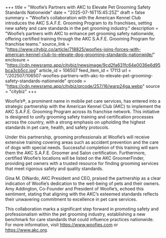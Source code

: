 +++
title = "Woofie’s Partners with AKC to Elevate Pet Grooming Safety Standards Nationwide"
date = "2025-07-16T15:45:25Z"
draft = false
summary = "Woofie’s collaboration with the American Kennel Club introduces the AKC S.A.F.E. Grooming Program to its franchises, setting new safety and care standards in the pet grooming industry."
description = "Woofie’s partners with AKC to enhance pet grooming safety nationwide, offering certified training through the AKC S.A.F.E. Grooming Program for franchise teams."
source_link = "https://www.citybiz.co/article/718825/woofies-joins-forces-with-american-kennel-club-to-elevate-dog-grooming-standards-nationwide/"
enclosure = "https://cdn.newsramp.app/citybiz/newsimage/9cd2fa631fc64e0036e6d95bca3cb5cc.jpg"
article_id = 106507
feed_item_id = 17113
url = "/202507/106507-woofies-partners-with-akc-to-elevate-pet-grooming-safety-standards-nationwide"
qrcode = "https://cdn.newsramp.app/citybiz/qrcode/257/16/warp24ga.webp"
source = "citybiz"
+++

<p>Woofie’s®, a prominent name in mobile pet care services, has entered into a strategic partnership with the American Kennel Club (AKC) to implement the AKC S.A.F.E. Grooming Program across its franchise network. This initiative is designed to unify grooming safety training and certification processes across the country, with a strong emphasis on upholding the highest standards in pet care, health, and safety protocols.</p><p>Under this partnership, grooming professionals at Woofie’s will receive extensive training covering areas such as accident prevention and the care of dogs with special needs. Successful completion of this training will earn them the AKC S.A.F.E. Groomer and Salon certification. Furthermore, certified Woofie’s locations will be listed on the AKC GroomerFinder, providing pet owners with a trusted resource for finding grooming services that meet rigorous safety and quality standards.</p><p>Gina M. DiNardo, AKC President and CEO, praised the partnership as a clear indication of Woofie’s dedication to the well-being of pets and their owners. Amy Addington, Co-Founder and President of Woofie’s, echoed this sentiment, stating that aligning with the AKC’s esteemed standards reflects their unwavering commitment to excellence in pet care services.</p><p>This collaboration marks a significant step forward in promoting safety and professionalism within the pet grooming industry, establishing a new benchmark for care standards that could influence practices nationwide. For more information, visit <a href="https://www.woofies.com" rel="nofollow" target="_blank">https://www.woofies.com</a> or <a href="https://www.akc.org" rel="nofollow" target="_blank">https://www.akc.org</a>.</p>